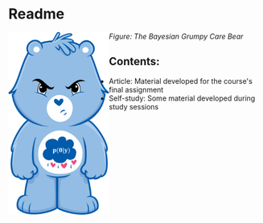 # Readme

<p align = "left">
    <img src="https://github.com/aishameriane/msc-economics/blob/master/Bayesian-macro/article/grumpy.png" alt="The Bayesian Grumpy Care Bear" width="200" align = "left">
    <em>Figure: The Bayesian Grumpy Care Bear</em>
</p>

## Contents:

* Article: Material developed for the course's final assignment
* Self-study: Some material developed during study sessions
